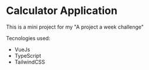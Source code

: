 # Calculator Application

This is a mini project for my "A project a week challenge"

 Tecnologies used:
 - VueJs
 - TypeScript
 - TailwindCSS
